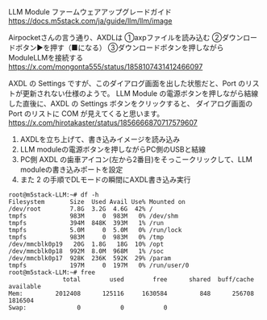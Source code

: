 

LLM Module ファームウェアアップグレードガイド
https://docs.m5stack.com/ja/guide/llm/llm/image


Airpocketさんの言う通り、AXDLは
①axpファイルを読み込む
②ダウンロードボタン▶を押す（■になる）
③ダウンロードボタンを押しながらModuleLLMを接続する
https://x.com/mongonta555/status/1858107431412466097


AXDL の Settings ですが、このダイアログ画面を出した状態だと、Port のリストが更新されない仕様のようで。
LLM Module の電源ボタンを押しながら結線した直後に、AXDL の Settings ボタンをクリックすると、
ダイアログ画面の Port のリストに COM が見えてくると思います。
https://x.com/hirotakaster/status/1856666870717579607


1. AXDLを立ち上げて、書き込みイメージを読み込み
2. LLM moduleの電源ボタンを押しながらPC側のUSBと結線
3. PC側 AXDL の歯車アイコン(左から2番目)をそっこークリックして、LLM moduleの書き込みポートを設定
4. また 2 の手順でDLモードの瞬間にAXDL書き込み実行




```
root@m5stack-LLM:~# df -h
Filesystem       Size  Used Avail Use% Mounted on
/dev/root        7.8G  3.2G  4.6G  42% /
tmpfs            983M     0  983M   0% /dev/shm
tmpfs            394M  848K  393M   1% /run
tmpfs            5.0M     0  5.0M   0% /run/lock
tmpfs            983M     0  983M   0% /tmp
/dev/mmcblk0p19   20G  1.8G   18G  10% /opt
/dev/mmcblk0p18  992M  8.0M  968M   1% /soc
/dev/mmcblk0p17  928K  236K  592K  29% /param
tmpfs            197M     0  197M   0% /run/user/0
root@m5stack-LLM:~# free
               total        used        free      shared  buff/cache   available
Mem:         2012408      125116     1630584         848      256708     1816504
Swap:              0           0           0

```
